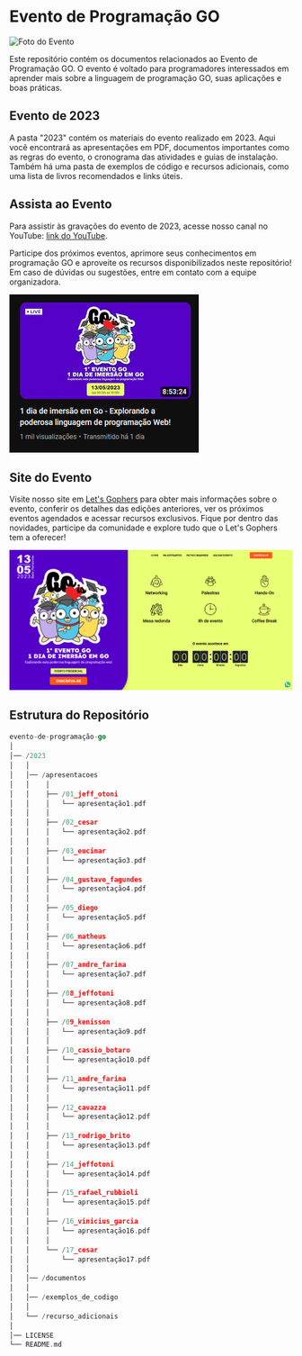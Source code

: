 # Evento de Programação GO

![Foto do Evento](/2023/documentos/imagens/gopher-evento.png)

Este repositório contém os documentos relacionados ao Evento de Programação GO. O evento é voltado para programadores interessados em aprender mais sobre a linguagem de programação GO, suas aplicações e boas práticas.

## Evento de 2023

A pasta "2023" contém os materiais do evento realizado em 2023. Aqui você encontrará as apresentações em PDF, documentos importantes como as regras do evento, o cronograma das atividades e guias de instalação. Também há uma pasta de exemplos de código e recursos adicionais, como uma lista de livros recomendados e links úteis.

## Assista ao Evento

Para assistir às gravações do evento de 2023, acesse nosso canal no YouTube: [link do YouTube](https://www.youtube.com/@jeffotoni).

Participe dos próximos eventos, aprimore seus conhecimentos em programação GO e aproveite os recursos disponibilizados neste repositório! Em caso de dúvidas ou sugestões, entre em contato com a equipe organizadora.

![Thumbnail do Youtube](/2023/documentos/imagens/thumbnail.png)

## Site do Evento

Visite nosso site em [Let's Gophers](https://www.letsgophers.com/) para obter mais informações sobre o evento, conferir os detalhes das edições anteriores, ver os próximos eventos agendados e acessar recursos exclusivos. Fique por dentro das novidades, participe da comunidade e explore tudo que o Let's Gophers tem a oferecer!

![Print do Site do Evento](/2023/documentos/imagens/site.png)

## Estrutura do Repositório

```go
evento-de-programação-go
│
│── /2023
│   │
│   │── /apresentacoes
│   │    │
│   │    ├── /01_jeff_otoni
│   │    │   └── apresentação1.pdf
│   │    │
│   │    ├── /02_cesar
│   │    │   └── apresentação2.pdf
│   │    │
│   │    ├── /03_eucimar
│   │    │   └── apresentação3.pdf
│   │    │
│   │    ├── /04_gustavo_fagundes
│   │    │   └── apresentação4.pdf
│   │    │
│   │    ├── /05_diego
│   │    │   └── apresentação5.pdf
│   │    │
│   │    ├── /06_matheus
│   │    │   └── apresentação6.pdf
│   │    │
│   │    ├── /07_andre_farina
│   │    │   └── apresentação7.pdf
│   │    │
│   │    ├── /08_jeffotoni
│   │    │   └── apresentação8.pdf
│   │    │
│   │    ├── /09_kenisson
│   │    │   └── apresentação9.pdf
│   │    │
│   │    ├── /10_cassio_botaro
│   │    │   └── apresentação10.pdf
│   │    │
│   │    ├── /11_andre_farina
│   │    │   └── apresentação11.pdf
│   │    │
│   │    ├── /12_cavazza
│   │    │   └── apresentação12.pdf
│   │    │
│   │    ├── /13_rodrigo_brito
│   │    │   └── apresentação13.pdf
│   │    │
│   │    ├── /14_jeffotoni
│   │    │   └── apresentação14.pdf
│   │    │
│   │    ├── /15_rafael_rubbioli
│   │    │   └── apresentação15.pdf
│   │    │
│   │    ├── /16_vinicius_garcia
│   │    │   └── apresentação16.pdf
│   │    │
│   │    └── /17_cesar
│   │        └── apresentação17.pdf
│   │
│   │── /documentos
│   │
│   │── /exemplos_de_codigo
│   │
│   └── /recurso_adicionais
│   
│── LICENSE
└── README.md
```




